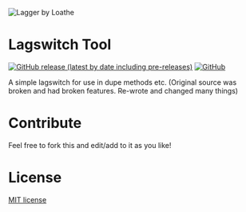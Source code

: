                           
 
![Lagger by Loathe](https://i.imgur.com/49P397k.png)
 
# Lagswitch Tool

[![GitHub release (latest by date including pre-releases)](https://img.shields.io/github/v/release/navendu-pottekkat/awesome-readme?include_prereleases)](https://img.shields.io/github/v/release/navendu-pottekkat/awesome-readme?include_prereleases)
[![GitHub](https://img.shields.io/github/license/navendu-pottekkat/awesome-readme)](https://img.shields.io/github/license/navendu-pottekkat/awesome-readme)

A simple lagswitch for use in dupe methods etc. (Original source was broken and had broken features. Re-wrote and changed many things)
 
# Contribute

Feel free to fork this and edit/add to it as you like!

 
# License



[MIT license](./LICENSE)


